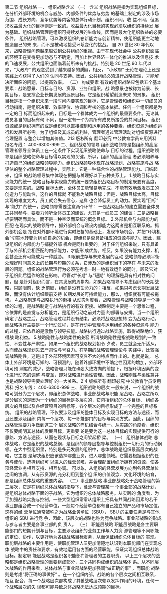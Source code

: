 第二节 组织战略
一、 组织战略含义
（一） 含义
组织战略是指为实现组织目标，在分析外部环境的机会与威胁、内部条件的优势与劣势
的基础上制定的涉及市场范围、成长方向、竞争优势等内容的总体行动计划。组织不同，收
益不同，但追求收益最大化的目标则是一致的。收益最大化目标的实现必须以组织的持续发
展为基础。组织战略管理是组织可持续发展的生命线，因而是最大化组织收益的必要条件。
组织战略管理，可以激发组织的创新能力与创新精神，使组织能更主动地塑造自己的未
来，而不是被动地接受环境变化的挑战。
自 20 世纪 80 年代以来，战略管理问题越来越受到公共组织的重视。由于在现代社会中
公共组织面临的环境正在变得更加动态与不确定，再加上世界经济一体化的推进以及信息技
术的飞速发展，公共组织也面临着前所未有的挑战。特别是 20 世纪 90 年代以来，“大政府”
的观念受到了越来越多的质疑，相反， “小政府” 无论在理论上还是实践上均获得了人们的
认同与支持。因此，公共组织必须进行战略管理，才能解决所面临的问题，以提高效率。
（二） 构成要素
有效的组织战略应包括五个基本要素：战略愿景、目标与目的、资源、业务和组织。战
略愿景也被称为前景、长期目标，是支撑企业长期发展的远景目标，它是组织希望创造未来
的景象。
组织目标是指一个组织未来一段时间内要实现的目标，它是管理者和组织中一切成员的
行动指南，是组织决策、效率评价、协调和考核的基本依据。任何一个组织都是为一定的目
标而组织起来的，目标是一个群体成为一个组织的最重要条件。无论其成员各自的目标有何
不同，但一定有一个为其所有成员所接受的共同目标。
组织资源或是组织拥有的或是组织可以直接控制和运用的各种要素，组织资源为组织运
行和发展所必需。为了组织及其成员的利益，管理者通过管理活动对组织资源进行合理配置
与整合以增加其价值。213
版权所有 翻印必究
中公教育学员专用资料 报名专线： 400-6300-999
二、组织战略的领导
组织战略领导是指组织的高层管理者领导全体员工在一定条件下实现组织战略使命与
目标的过程。组织战略领导是组织战略使命与目标得以实现的关键，所以，组织的高层管理
者必须培养与打造自己的组织战略领导能力。组织战略领导体现在战略规划、战略实施与战
略评估的整个战略管理过程中，实际上，它是一种综合性的战略管理能力。归结起来，组织
的战略领导集中体现在把握与处理好以下五种关系上。
1.战略目标与实现能力的统一
战略目标与实现能力的统一要求组织战略目标的制定既要有高度，又要是现实的。战略
目标太低，全体员工能轻易地完成，不能有效地激发员工的创造力与能动性，这样的目标就
不能称为战略目标；但是，战略目标太高，目标实现的难度太大，员工就会失去信心，这样
也会降低员工的动力。要实现“目标” 与“能力” 的统一，战略领导需要注意两个环节：
一是战略目标的建立需要全体员工共同参与，要着力倾听全体员工的建议，尤其是一线员工
的建议；二是战略目标要明确而具体，而不是一种空泛而笼统的概念目标。
2.外部机会与内部能力的匹配
在现实的战略领导中，抓外部机会与建设内部能力这两者是相互联系的。抓外部机会是
指在对外部环境进行实时扫描的基础上，发现市场机会，并把“环境机会”切实地转变为组
织自身的机会，即组织是否具备相应的资源与能力。因此，建设组织的内部能力与捕捉外部
机会是同样重要的。对于任何组织来说，只有具备了与外部机会相匹配的内部能力，才能形
成优势。相反，如果没有能力支撑，机会甚至还有可能成为一种威胁。
3.眼前生存与未来发展的互动
战略领导必须平衡处理好时间意义上的长期与短期的关系，它涉及的是组织当下的存在
与未来的发展的问题。组织的战略管理行为必须在考虑一时一地有效运作的同时，顾及它对
于组织此后运作的潜在影响。尽管对“长期” 与“短期” 的理解是具有相对性的问题，但
是针对组织而言，在其发展的周期内，如果战略领导不考虑组织的长期战略，只顾眼前，缺
乏前瞻，组织是没有生命力的；相反，如果只考虑长期发展战略，而没有估计组织眼前支持
长期发展的可持续能力，那么，组织就有可能被拖垮。
4.战略制定与战略执行的衔接
从动态角度看，战略管理与战略领导是一个持续的过程，是战略制定与战略执行的有效
衔接。战略制定主要是一个思维过程，它依靠的是直觉与分析能力，是组织行动之前对力量
的部署与安排。当一个组织确定了战略之后，战略管理过程并没有结束，必须将战略思想转
变为战略行动。而战略执行主要是一个行动过程，是在行动中管理与运用组织的各种资源与
能力的过程，它依靠的是激励与领导技能。战略执行通过战略实施，取得战略地位，获得战
略利益。
5.战略刚性与战略柔性的兼容
所谓战略刚性是指战略规划的一致性、不变性与严肃性。如果一个组织的战略规划朝令
夕改，员工就会无所适从，从而使战略规划失去严肃性与号召力。在早期的战略管理理论与
实践中，比较强调战略刚性，这是出于外部环境因素可变性不大的特点而作出的。也就是说，
总体上外部环境是可知的、可预测的。随着外部环境中不确定性因素的增加，外部环境可预
测度的减少，战略管理只能在确定大致方向的前提下，根据环境因素的变化进行动态的调整
与变革，即对战略进行柔性管理。因此，战略刚性与柔性兼并也是战略领导需要处理好
的一大关系。214
版权所有 翻印必究
中公教育学员专用资料 报名专线： 400-6300-999
三、组织战略的层次
一般来说，一个组织的战略可划分为三个层次，即组织总体战略、事业部战略与职能
层战略。战略之所以是分层次的是因为一个组织的目标是多层次的，它包括组织的总体目标、
组织各层次的目标以及各经营项目的目标等，各个层次的目标形成了一个完整的目标系统。
组织的战略管理，不仅要涉及组织的整体目标及实现目标的方法与途径，而且还要涉及组织
内每一个层次、每一职能部门的目标与实现方式。因此，组织的战略管理要力争做到这三个
层次战略的有机结合与统一。从实践的角度看，组织不仅要阐明其总体的发展目标，更重要
的是要为这一总体目标的实现提供可行的思路、方法与途径，从而在现状与目标之间架起桥
梁。
（一） 组织总体战略
总体战略，它是组织的战略总纲，是组织的领导层指导与控制组织一切行为的行动纲
领。在大中型组织里，特别是多元发展的组织中，总体战略是组织最高层次的战略，它主要
是解决组织应该选择哪些业务，进入哪些领域。它需要根据组织的任务与使命，选择组织可
以进入的经营领域，并合理配置组织所拥有的资源，使各项经营业务相互支持、相互协调。
可以说，从组织的经营发展方向到各经营单位之间的协调，从有形资源的充分利用到整个组
织的价值观念、文化环境的培育，都是组织总体战略的重要内容。
（二）事业部战略
事业部战略处于战略管理的第二层次，它是在组织总体战略的指导下，经营与管理某一
个事业部的战略计划，是组织总体战略下面的子战略，它为组织的总体战略服务。从实践的
角度看，为了加强战略实施与控制，一些大型组织常常从组织上把具有共同战略因素的若干
事业部组合成一个经营单位，一般每个经营单位都有自己独立的产品和市场定位，这样的经
营单位通常被称之为战略业务单位（SBU）， SBU 的主要任务是与其他组织的 SBU 进行竞
争，因此，该层次的战略也称为竞争战略。事业部战略的形成与参与者主要是各事业部的负
责人。
（三） 职能层战略
职能层战略是各主要职能部门的短期计划与目标，主要涉及组织的业务工作与人力资
源管理等不同职能的定位、协作，以更好地为各级战略目标服务，从而保证组织总体目标的
实现。职能层战略的主要作用是，使职能管理人员更加清楚地认识到本职能部门在实现总体
战略中的责任和要求，有效地运用各方面的经营职能，保证实现组织总体战略目标。制定职
能层战略是组织各职能部门管理者的主要职责。
以上三个层次的战略都是组织战略管理的重要组成部分，三个共同构成组织的战略体
系。从不同层次战略的作用来看，总体战略与事业部战略更加强调“做正确的事” ，而职能
战略则是考虑“将正确的事做好” 。在一个组织内部，战略的各个层次之间相互联系，相互
配合，每一个战略层次都构成了其他战略层次赖以发挥作用的环境，任何一个战略层次的失
误都可能导致总体战略无法达成预期的目标。